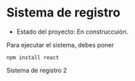 <h1>Sistema de registro</h1>

- Estado del proyecto: En construccuión.

Para ejecutar el sistema, debes poner 

```npm install react```

Sistema de registro 2
